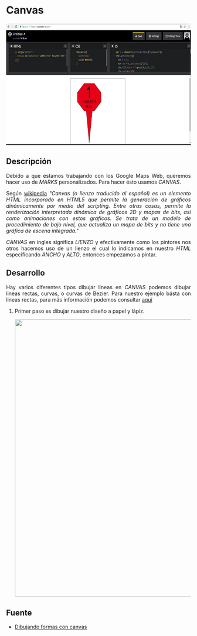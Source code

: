 Canvas 
=====

<p align="center">
	<img src="https://github.com/ginppian/Javascript-Canvas/blob/master/imgs/img1.png" width="681" height="332">
</p>

## Descripción

<p align="justify">
	Debído a que estamos trabajando con los Google Maps Web, queremos hacer uso de <i>MARKS</i> personalizados. Para hacer ésto usamos <i>CANVAS</i>.
</p>

<p align="justify">
	Según <a href="https://es.wikipedia.org/wiki/Canvas_(HTML)">wikipedia</a> <i>"Canvas (o lienzo traducido al español) es un elemento HTML incorporado en HTML5 que permite la generación de gráficos dinámicamente por medio del scripting. Entre otras cosas, permite la renderización interpretada dinámica de gráficos 2D y mapas de bits, asi como animaciones con estos gráficos. Se trata de un modelo de procedimiento de bajo nivel, que actualiza un mapa de bits y no tiene una gráfica de escena integrada."</i>
</p>

<p align="justify">
	<i>CANVAS</i> en ingles significa <i>LIENZO</i> y efectivamente como los pintores nos otros hacemos uso de un lienzo el cual lo indicamos en nuestro <i>HTML</i> especificando <i>ANCHO</i> y <i>ALTO</i>, entonces empezamos a pintar.
</p>

## Desarrollo

<p align="justify">
	Hay varios diferentes tipos dibujar lineas en <i>CANVAS</i> podemos dibujar lineas rectas, curvas, o curvas de Bezier. Para nuestro ejemplo básta con lineas rectas, para más información podemos consultar <a href="https://developer.mozilla.org/es/docs/Web/Guide/HTML/Canvas_tutorial/Dibujando_formas">aquí</a>
</p>

<ol>
	<li>
		Primer paso es dibujar nuestro diseño a papel y lápiz.
		<p align="justify">
			<img src="https://github.com/ginppian/Javascript-Canvas/blob/master/imgs/img2.png" width="1008" height="756">
		</p>
	</li>
</ol>

## Fuente

* <a href="https://developer.mozilla.org/es/docs/Web/Guide/HTML/Canvas_tutorial/Dibujando_formas">Dibujando formas con canvas</a>
